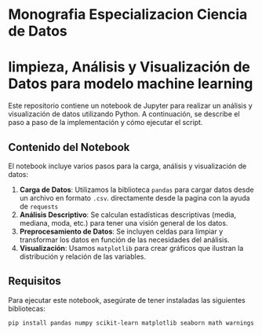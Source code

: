 # Monografia Especializacion Ciencia de Datos

# limpieza, Análisis y Visualización de Datos para modelo machine learning 

Este repositorio contiene un notebook de Jupyter para realizar un análisis y visualización de datos utilizando Python. A continuación, se describe el paso a paso de la implementación y cómo ejecutar el script.

## Contenido del Notebook

El notebook incluye varios pasos para la carga, análisis y visualización de datos:

1. **Carga de Datos**: Utilizamos la biblioteca `pandas` para cargar datos desde un archivo en formato `.csv`. directamente desde la pagina con la ayuda de `requests`
2. **Análisis Descriptivo**: Se calculan estadísticas descriptivas (media, mediana, moda, etc.) para tener una visión general de los datos.
3. **Preprocesamiento de Datos**: Se incluyen celdas para limpiar y transformar los datos en función de las necesidades del análisis.
4. **Visualización**: Usamos `matplotlib` para crear gráficos que ilustran la distribución y relación de las variables.
   
## Requisitos

Para ejecutar este notebook, asegúrate de tener instaladas las siguientes bibliotecas:

```bash
pip install pandas numpy scikit-learn matplotlib seaborn math warnings requests
